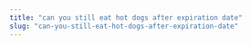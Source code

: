```yaml
---
title: "can you still eat hot dogs after expiration date"
slug: "can-you-still-eat-hot-dogs-after-expiration-date"
---
```


